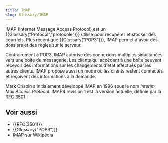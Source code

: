 ```yaml
---
title: IMAP
slug: Glossary/IMAP
---
```


IMAP (Internet Message Access Protocol) est un {{Glossary("Protocol","protocole")}} utilisé pour récupérer et stocker des courriels. Plus récent que {{Glossary("POP3")}}, IMAP permet d'avoir des dossiers et des règles sur le serveur.

Contrairement à POP3, IMAP autorise des connexions multiples simultanées vers une boîte de messagerie. Les clients qui accèdent à une boîte peuvent recevoir des informations sur les changements d'état effectués par les autres clients. IMAP propose aussi un mode où les clients restent connectés et reçoivent des informations à la demande.

Mark Crispin a initialement développé IMAP en 1986 sous le nom _Interim Mail Access Protocol_. IMAP4 revision 1 est la version actuelle, définie par la [RFC 3501](http://www.faqs.org/rfcs/rfc3501.html).

## Voir aussi

- {{RFC(3501)}}
- {{Glossary("POP3")}}
- [IMAP](https://fr.wikipedia.org/wiki/Internet_Message_Access_Protocol) sur Wikipédia
